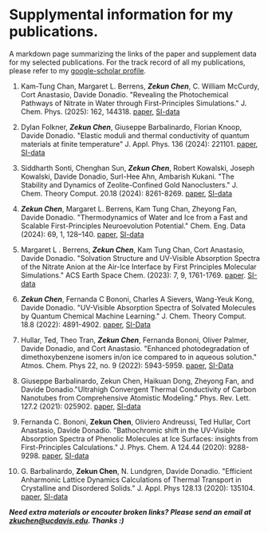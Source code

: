 # Supplymental information for my publications.
A markdown page summarizing the links of the paper and supplement data for my selected publications. For the track record of all my publications, please refer to my [google-scholar profile](https://scholar.google.com/citations?user=sKv2WVcAAAAJ&hl=en).

1. Kam-Tung Chan, Margaret L. Berrens, ***Zekun Chen***, C. William McCurdy, Cort Anastasio, Davide Donadio. "Revealing the Photochemical Pathways of Nitrate in Water through First-Principles Simulations." J. Chem. Phys. (2025): 162, 144318. [paper](https://doi.org/10.1063/5.0262438), [SI-data](https://github.com/kamtung-tonybill/Nitrate_Photolysis_Aqueous_Solution) 

2. Dylan Folkner, ***Zekun Chen***, Giuseppe Barbalinardo, Florian Knoop, Davide Donadio. "Elastic moduli and thermal conductivity of quantum materials at finite temperature" J. Appl. Phys. 136 (2024): 221101. [paper](https://pubs.aip.org/aip/jap/article/136/22/221101/3325173), [SI-data](https://github.com/dafolkner/Silicon_project)

3. Siddharth Sonti, Chenghan Sun, ***Zekun Chen***, Robert Kowalski, Joseph Kowalski, Davide Donadio, Surl-Hee Ahn, Ambarish Kukani. "The Stability and Dynamics of
Zeolite-Confined Gold Nanoclusters." J. Chem. Theory Comput. 20.18 (2024): 8261-8269. [paper](https://pubs.acs.org/doi/full/10.1021/acs.jctc.4c00978), [SI-data](https://github.com/Sonti974948/Data_Au_Zeo_Diffusion)

4. ***Zekun Chen***, Margaret L. Berrens, Kam Tung Chan, Zheyong Fan, Davide Donadio. "Thermodynamics of Water and Ice from a Fast and Scalable First-Principles Neuroevolution Potential." Chem. Eng. Data (2024): 69, 1, 128–140. [paper](https://pubs.acs.org/doi/10.1021/acs.jced.3c00561), [SI-data](https://github.com/nanotheorygroup/water_ice_nep)

5. Margaret L . Berrens, ***Zekun Chen***, Kam Tung Chan, Cort Anastasio, Davide Donadio. "Solvation Structure and UV-Visible Absorption Spectra of the Nitrate Anion at the Air-Ice Interface by First Principles Molecular Simulations." ACS Earth Space Chem. (2023): 7, 9, 1761-1769. [paper](https://pubs.acs.org/doi/full/10.1021/acsearthspacechem.3c00127). [SI-data](https://archive.materialscloud.org/record/2023.115)

6. ***Zekun Chen***, Fernanda C Bononi, Charles A Sievers, Wang-Yeuk Kong, Davide Donadio. "UV-Visible Absorption Spectra of Solvated Molecules by Quantum Chemical Machine Learning." J. Chem. Theory Comput. 18.8 (2022): 4891-4902. [paper](https://pubs.acs.org/doi/abs/10.1021/acs.jctc.1c01181), [SI-Data](https://github.com/ZKC19940412/mluvspec)

7. Hullar, Ted, Theo Tran, ***Zekun Chen***, Fernanda Bononi, Oliver Palmer, Davide Donadio, and Cort Anastasio. "Enhanced photodegradation of dimethoxybenzene isomers in/on ice compared to in aqueous solution." Atmos. Chem. Phys 22, no. 9 (2022): 5943-5959. [paper](https://acp.copernicus.org/articles/22/5943/2022/acp-22-5943-2022.pdf), [SI-Data](https://archive.materialscloud.org/record/2022.54)

8. Giuseppe Barbalinardo, Zekun Chen, Haikuan Dong, Zheyong Fan, and Davide Donadio."Ultrahigh Convergent Thermal Conductivity of Carbon Nanotubes from Comprehensive Atomistic Modeling." Phys. Rev. Lett. 127.2 (2021): 025902. [paper](https://journals.aps.org/prl/abstract/10.1103/PhysRevLett.127.025902), [SI-data](https://zenodo.org/records/4698466)

9. Fernanda C. Bononi, **Zekun Chen**, Oliviero Andreussi, Ted Hullar, Cort Anastasio,
Davide Donadio. "Bathochromic shift in the UV-Visible Absorption Spectra of Phenolic Molecules at Ice Surfaces: insights from First-Principles Calculations." J. Phys. Chem. A
124.44 (2020): 9288-9298. [paper](https://pubs.acs.org/doi/abs/10.1021/acs.jpca.0c07038), [SI-data](https://archive.materialscloud.org/record/2020.123)

10. G. Barbalinardo, **Zekun Chen**, N. Lundgren, Davide Donadio. "Efficient Anharmonic Lattice Dynamics Calculations of Thermal Transport in Crystalline and Disordered
Solids." J. Appl. Phys 128.13 (2020): 135104. [paper](https://aip.scitation.org/doi/abs/10.1063/5.0020443), [SI-data](https://github.com/nanotheorygroup/kaldo/tree/main/examples/silicon_clathrate_Tersoff_LAMMPS)

***Need extra materials or encouter broken links?  Please send an email at zkuchen@ucdavis.edu. Thanks :)***

